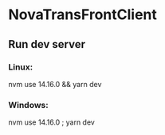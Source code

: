 # NovaTransFrontClient
## Run dev server
### Linux:
nvm use 14.16.0 && yarn dev

### Windows:
nvm use 14.16.0 ; yarn dev
